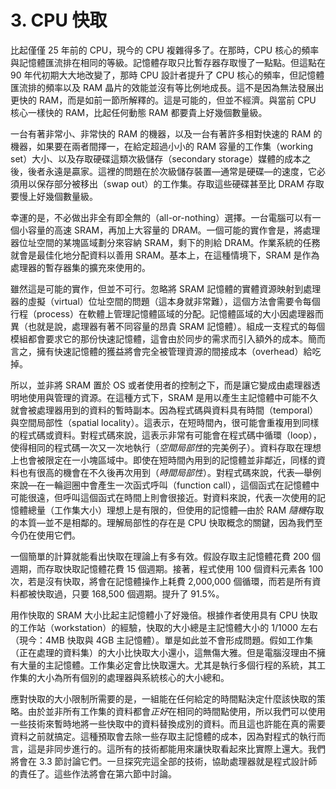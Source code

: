 # 3. CPU 快取

比起僅僅 25 年前的 CPU，現今的 CPU 複雜得多了。在那時，CPU 核心的頻率與記憶體匯流排在相同的等級。記憶體存取只比暫存器存取慢了一點點。但這點在 90 年代初期大大地改變了，那時 CPU 設計者提升了 CPU 核心的頻率，但記憶體匯流排的頻率以及 RAM 晶片的效能並沒有等比例地成長。這不是因為無法發展出更快的 RAM，而是如前一節所解釋的。這是可能的，但並不經濟。與當前 CPU 核心一樣快的 RAM，比起任何動態 RAM 都要貴上好幾個數量級。

一台有著非常小、非常快的 RAM 的機器，以及一台有著許多相對快速的 RAM 的機器，如果要在兩者間擇一，在給定超過小小的 RAM 容量的工作集（working set）大小、以及存取硬碟這類次級儲存（secondary storage）媒體的成本之後，後者永遠是贏家。這裡的問題在於次級儲存裝置––通常是硬碟––的速度，它必須用以保存部分被移出（swap out）的工作集。存取這些硬碟甚至比 DRAM 存取要慢上好幾個數量級。

幸運的是，不必做出非全有即全無的（all-or-nothing）選擇。一台電腦可以有一個小容量的高速 SRAM，再加上大容量的 DRAM。一個可能的實作會是，將處理器位址空間的某塊區域劃分來容納 SRAM，剩下的則給 DRAM。作業系統的任務就會是最佳化地分配資料以善用 SRAM。基本上，在這種情境下，SRAM 是作為處理器的暫存器集的擴充來使用的。

雖然這是可能的實作，但並不可行。忽略將 SRAM 記憶體的實體資源映射到處理器的虛擬（virtual）位址空間的問題（這本身就非常難），這個方法會需要令每個行程（process）在軟體上管理記憶體區域的分配。記憶體區域的大小因處理器而異（也就是說，處理器有著不同容量的昂貴 SRAM 記憶體）。組成一支程式的每個模組都會要求它的那份快速記憶體，這會由於同步的需求而引入額外的成本。簡而言之，擁有快速記憶體的獲益將會完全被管理資源的間接成本（overhead）給吃掉。

所以，並非將 SRAM 置於 OS 或者使用者的控制之下，而是讓它變成由處理器透明地使用與管理的資源。在這種方式下，SRAM 是用以產生主記憶體中可能不久就會被處理器用到的資料的暫時副本。因為程式碼與資料具有時間（temporal）與空間局部性（spatial locality）。這表示，在短時間內，很可能會重複用到同樣的程式碼或資料。對程式碼來說，這表示非常有可能會在程式碼中循環（loop），使得相同的程式碼一次又一次地執行（*空間局部性*的完美例子）。資料存取在理想上也會被限定在一小塊區域中。即使在短時間內用到的記憶體並非鄰近，同樣的資料也有很高的機會在不久後再次用到（*時間局部性*）。對程式碼來說，代表––舉例來說––在一輪迴圈中會產生一次函式呼叫（function call），這個函式在記憶體中可能很遠，但呼叫這個函式在時間上則會很接近。對資料來說，代表一次使用的記憶體總量（工作集大小）理想上是有限的，但使用的記憶體––由於 RAM *隨機*存取的本質––並不是相鄰的。理解局部性的存在是 CPU 快取概念的關鍵，因為我們至今仍在使用它們。

一個簡單的計算就能看出快取在理論上有多有效。假設存取主記憶體花費 200 個週期，而存取快取記憶體花費 15 個週期。接著，程式使用 100 個資料元素各 100 次，若是沒有快取，將會在記憶體操作上耗費 2,000,000 個循環，而若是所有資料都被快取過，只要 168,500 個週期。提升了 91.5%。

用作快取的 SRAM 大小比起主記憶體小了好幾倍。根據作者使用具有 CPU 快取的工作站（workstation）的經驗，快取的大小總是主記憶體大小的 1/1000 左右（現今：4MB 快取與 4GB 主記憶體）。單是如此並不會形成問題。假如工作集（正在處理的資料集）的大小比快取大小還小，這無傷大雅。但是電腦沒理由不擁有大量的主記憶體。工作集必定會比快取還大。尤其是執行多個行程的系統，其工作集的大小為所有個別的處理器與系統核心的大小總和。

應對快取的大小限制所需要的是，一組能在任何給定的時間點決定什麼該快取的策略。由於並非所有工作集的資料都會*正好*在相同的時間點使用，所以我們可以使用一些技術來暫時地將一些快取中的資料替換成別的資料。而且這也許能在真的需要資料之前就搞定。這種預取會去除一些存取主記憶體的成本，因為對程式的執行而言，這是非同步進行的。這所有的技術都能用來讓快取看起來比實際上還大。我們將會在 3.3 節討論它們。一旦探究完這全部的技術，協助處理器就是程式設計師的責任了。這些作法將會在第六節中討論。

